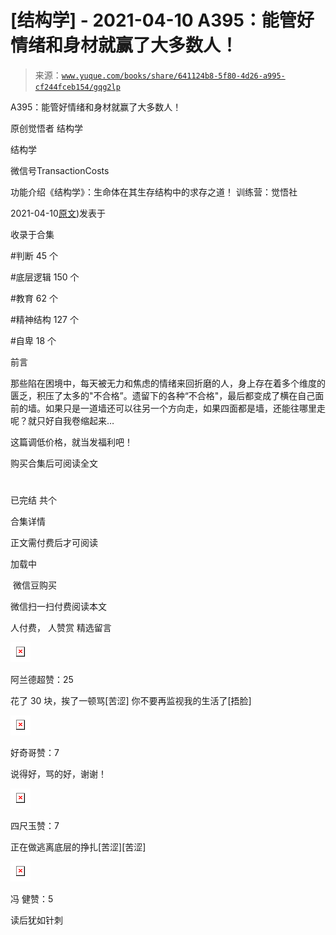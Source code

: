 # [结构学] - 2021-04-10 A395：能管好情绪和身材就赢了大多数人！

> 来源：[`www.yuque.com/books/share/641124b8-5f80-4d26-a995-cf244fceb154/gqg2lp`](https://www.yuque.com/books/share/641124b8-5f80-4d26-a995-cf244fceb154/gqg2lp)



A395：能管好情绪和身材就赢了大多数人！ 

原创觉悟者 结构学 

结构学 

微信号TransactionCosts 

功能介绍《结构学》：生命体在其生存结构中的求存之道！ 训练营：觉悟社 

2021-04-10[原文](https://mp.weixin.qq.com/s?__biz=MzIzMDYwOTM0Mg==&mid=2247485513&idx=1&sn=1d5d250c1e4db7d1b6d3072e559b4426&chksm=e8b19098dfc6198e415af60c0ba7dfa61e698a502a658c26205b2289bbd2e33502a77154c9a8#rd))发表于 

收录于合集 

#判断 45 个 

#底层逻辑 150 个 

#教育 62 个 

#精神结构 127 个 

#自卑 18 个 

前言 

那些陷在困境中，每天被无力和焦虑的情绪来回折磨的人，身上存在着多个维度的匮乏，积压了太多的"不合格”。遗留下的各种“不合格"，最后都变成了横在自己面前的墙。如果只是一道墙还可以往另一个方向走，如果四面都是墙，还能往哪里走呢？就只好自我卷缩起来… 

这篇调低价格，就当发福利吧！ 

购买合集后可阅读全文 

# 

已完结 共个 

合集详情 

正文需付费后才可阅读 

加载中 

 微信豆购买 

微信扫一扫付费阅读本文 

人付费， 人赞赏 <ne-h3 id="dUTKI" data-lake-id="dUTKI"><ne-heading-ext><ne-heading-anchor></ne-heading-anchor><ne-heading-fold></ne-heading-fold></ne-heading-ext><ne-heading-content>精选留言</ne-heading-content></ne-h3> 

<ne-card data-card-name="image" data-card-type="inline" id="SscCf" data-event-boundary="card" style="color: rgb(51, 51, 51);">![](img/11fda37369e88b97a876ed825345ba62.png)  

阿兰德超赞：25 

花了 30 块，挨了一顿骂[苦涩] 你不要再监视我的生活了[捂脸] 

<ne-card data-card-name="image" data-card-type="inline" id="EOd7z" data-event-boundary="card" style="color: rgb(51, 51, 51);">![](img/c166575be34f6c67e9d2e5dcffd9646c.png)  

好奇哥赞：7 

说得好，骂的好，谢谢！ 

<ne-card data-card-name="image" data-card-type="inline" id="Wggv6" data-event-boundary="card" style="color: rgb(51, 51, 51);">![](img/a2ad73b5acd7f2616aba1ed38d1c4aa9.png)  

四尺玉赞：7 

正在做逃离底层的挣扎[苦涩][苦涩] 

<ne-card data-card-name="image" data-card-type="inline" id="hPEZh" data-event-boundary="card" style="color: rgb(51, 51, 51);">![](img/663624ed910d1ef448419dddcfdf2937.png)  

冯 健赞：5 

读后犹如针刺</ne-card></ne-card></ne-card></ne-card>